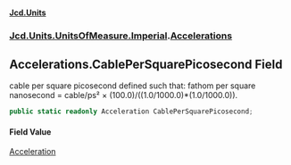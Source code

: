 #### [Jcd.Units](index.md 'index')
### [Jcd.Units.UnitsOfMeasure.Imperial](Jcd.Units.UnitsOfMeasure.Imperial.md 'Jcd.Units.UnitsOfMeasure.Imperial').[Accelerations](Accelerations.md 'Jcd.Units.UnitsOfMeasure.Imperial.Accelerations')

## Accelerations.CablePerSquarePicosecond Field

cable per square picosecond defined such that: fathom per square nanosecond = cable/ps² × (100.0)/((1.0/1000.0)*(1.0/1000.0)).

```csharp
public static readonly Acceleration CablePerSquarePicosecond;
```

#### Field Value
[Acceleration](Acceleration.md 'Jcd.Units.UnitTypes.Acceleration')